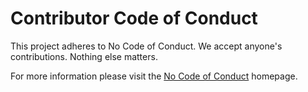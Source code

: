 # Contributor Code of Conduct

This project adheres to No Code of Conduct. We accept anyone's contributions. Nothing else matters.

For more information please visit the [No Code of Conduct](https://nocodeofconduct.com) homepage.

